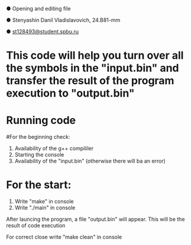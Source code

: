 ●    		Opening and editing file

● Stenyashin Danil Vladislavovich, 24.B81-mm

● st128493@student.spbu.ru

# 		This code will help you turn over all the symbols in the "input.bin" and transfer the result of the program execution to "output.bin"







#  		Running code

#For the beginning check:
1) Availability of the g++ compililer
2) Starting the console
3) Availability of the "input.bin" (otherwise there will ba an error)

#   For the start:
1) Write "make" in console
2) Write "./main" in console


After launcing the program, a file "output.bin" will appear. This will be the result of code execution




For correct close write "make clean" in console       
